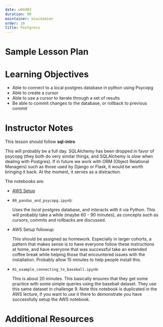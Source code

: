 ```yaml
---
date: w04d03
duration: 90
maintainer: kiwidamien
order: 10
title: Postgress
---
```


# Sample Lesson Plan

# Learning Objectives

* Able to connect to a local postgres database in python using Psycopg
* Able to create a cursor
* Able to use a cursor to iterate through a set of results
* Be able to commit changes to the database, or rollback to previous commit

# Instructor Notes

This lesson should follow **sql-intro**

This will probably be a full day. SQLAlchemy has been dropped in favor of psycopg (they both do very similar things, and SQLAlchemy is _slow_ when dealing with
Postgres). If in future we work with ORM (Object Relational Managers) such as those used by Django or Flask, it would be worth bringing it back. At the moment,
it serves as a distraction.

The notebooks are:

* [AWS Setup](curriculum/project-03/aws-setup)



* `00_pandas_and_psycopg.ipynb`:

  Uses the _local_ postgres database, and interacts with it via Python. This will probably take a while (maybe 60 - 90 minutes), as concepts such as cursors, commits and rollbacks are discussed.

* AWS Setup followup:

  This should be assigned as homework. Especially in larger cohorts, a pattern that makes sense is to have everyone follow these instructions at home, and have everyone that was successful take an extended coffee break while helping those that encountered issues with the installation. Probably allow 15 minutes to help people install this.

* `01_example_connecting_to_baseball.ipynb`:

  This is about 20 minutes. This basically ensures that they get some practice with some simple queries using the baseball dataset. They use this same dataset in challenge 9. Note this notebook is duplicated in the AWS lecture, if you want to use it there to demonstrate you have successfully setup the AWS notebook.

# Additional Resources
